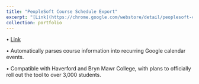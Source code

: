 ```yaml
---
title: "PeopleSoft Course Schedule Export"
excerpt: "[Link](https://chrome.google.com/webstore/detail/peoplesoft-course-schedul/oikoejjokalkhgedbkjbfcjdpgemdlnb)<br/>\[CS\]Chrome extension to manage course planning<br/><img src='https://lh3.googleusercontent.com/4_JKaoT_y1pj47keu5-2_gzb2fHyki4bf9Bwk41CheEzKNWy44bQYSKXlRG9ZR3kT2a7-jyLJ-0=w640-h400-e365-rj-sc0x00ffffff'>"
collection: portfolio
---
```

• [Link](https://chrome.google.com/webstore/detail/peoplesoft-course-schedul/oikoejjokalkhgedbkjbfcjdpgemdlnb)

• Automatically parses course information into recurring Google calendar events.

• Compatible with Haverford and Bryn Mawr College, with plans to officially roll out the tool to over 3,000 students.
